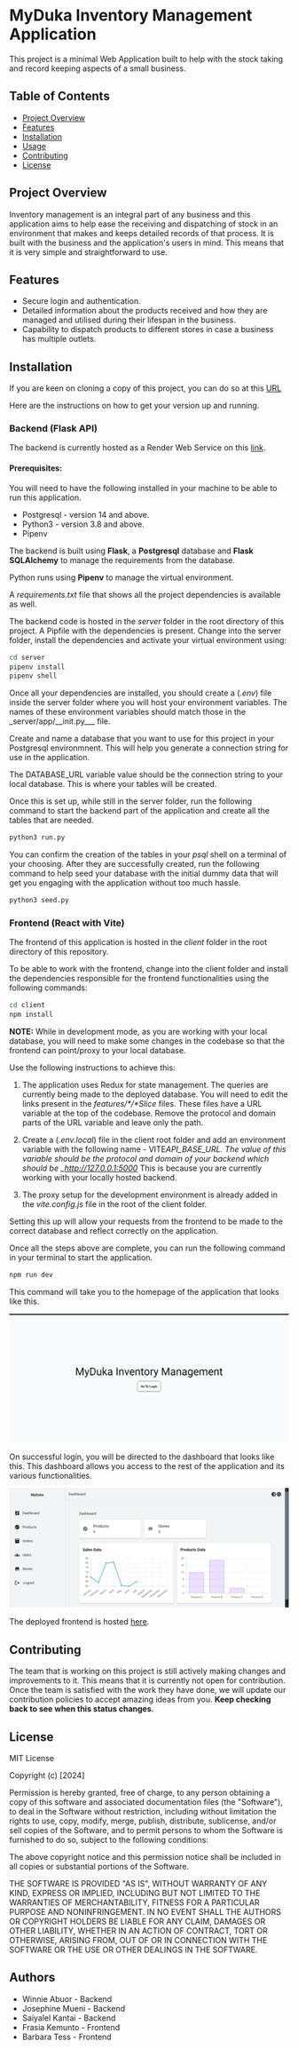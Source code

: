 # MyDuka Inventory Management Application

This project is a minimal Web Application built to help with the stock taking and record keeping aspects of a small business.

## Table of Contents

-   [Project Overview](#project-overview)
-   [Features](#features)
-   [Installation](#installation)
-   [Usage](#usage)
-   [Contributing](#contributing)
-   [License](#license)

## Project Overview

Inventory management is an integral part of any business and this application aims to help ease the receiving and dispatching of stock in an environment that makes and keeps detailed records of that process. It is built with the business and the application's users in mind. This means that it is very simple and straightforward to use.

## Features

-   Secure login and authentication.
-   Detailed information about the products received and how they are managed and utilised during their lifespan in the business.
-   Capability to dispatch products to different stores in case a business has multiple outlets.

## Installation

If you are keen on cloning a copy of this project, you can do so at this [URL](https://github.com/Moringa-SDF-PTO5/myduka-group-5.git)

Here are the instructions on how to get your version up and running.

### Backend (Flask API)

The backend is currently hosted as a Render Web Service on this [link](https://myduka-api.onrender.com).

#### Prerequisites:

You will need to have the following installed in your machine to be able to run this application.

-   Postgresql - version 14 and above.
-   Python3 - version 3.8 and above.
-   Pipenv

The backend is built using **Flask**, a **Postgresql** database and **Flask SQLAlchemy** to manage the requirements from the database.

Python runs using **Pipenv** to manage the virtual environment.

A _requirements.txt_ file that shows all the project dependencies is available as well.

The backend code is hosted in the _server_ folder in the root directory of this project. A Pipfile with the dependencies is present. Change into the server folder, install the dependencies and activate your virtual environment using:

```bash
cd server
pipenv install
pipenv shell
```

Once all your dependencies are installed, you should create a (_.env_) file inside the server folder where you will host your environment variables. The names of these environment variables should match those in the \_server/app/\_\_init.py\_\_\_ file.

Create and name a database that you want to use for this project in your Postgresql environmnent. This will help you generate a connection string for use in the application.

The DATABASE_URL variable value should be the connection string to your local database. This is where your tables will be created.

Once this is set up, while still in the server folder, run the following command to start the backend part of the application and create all the tables that are needed.

```bash
python3 run.py
```

You can confirm the creation of the tables in your _psql_ shell on a terminal of your choosing.
After they are successfully created, run the following command to help seed your database with the initial dummy data that will get you engaging with the application without too much hassle.

```bash
python3 seed.py
```

### Frontend (React with Vite)

The frontend of this application is hosted in the _client_ folder in the root directory of this repository.

To be able to work with the frontend, change into the client folder and install the dependencies responsible for the frontend functionalities using the following commands:

```bash
cd client
npm install
```

**NOTE:**
While in development mode, as you are working with your local database, you will need to make some changes in the codebase so that the frontend can point/proxy to your local database.

Use the following instructions to achieve this:

1. The application uses Redux for state management. The queries are currently being made to the deployed database. You will need to edit the links present in the _features/*/*Slice_ files. These files have a URL variable at the top of the codebase. Remove the protocol and domain parts of the URL variable and leave only the path.

2. Create a (_.env.local_) file in the client root folder and add an environment variable with the following name - VITE*API_BASE_URL. The value of this variable should be the protocol and domain of your backend which should be \_http://127.0.0.1:5000* This is because you are currently working with your locally hosted backend.

3. The proxy setup for the development environment is already added in the _vite.config.js_ file in the root of the client folder.

Setting this up will allow your requests from the frontend to be made to the correct database and reflect correctly on the application.

Once all the steps above are complete, you can run the following command in your terminal to start the application.

```bash
npm run dev
```

This command will take you to the homepage of the application that looks like this.

![Home Page](./client/public/myduka-homepage.png)

On successful login, you will be directed to the dashboard that looks like this. This dashboard allows you access to the rest of the application and its various functionalities.

![Dashboard](./client/public/myduka-dashboard.png)

The deployed frontend is hosted [here](https://myduka-inventory-manager.onrender.com).

## Contributing

The team that is working on this project is still actively making changes and improvements to it. This means that it is currently not open for contribution. Once the team is satisfied with the work they have done, we will update our contribution policies to accept amazing ideas from you. **Keep checking back to see when this status changes**.

## License

MIT License

Copyright (c) [2024]

Permission is hereby granted, free of charge, to any person obtaining a copy
of this software and associated documentation files (the "Software"), to deal
in the Software without restriction, including without limitation the rights
to use, copy, modify, merge, publish, distribute, sublicense, and/or sell
copies of the Software, and to permit persons to whom the Software is
furnished to do so, subject to the following conditions:

The above copyright notice and this permission notice shall be included in all
copies or substantial portions of the Software.

THE SOFTWARE IS PROVIDED "AS IS", WITHOUT WARRANTY OF ANY KIND, EXPRESS OR
IMPLIED, INCLUDING BUT NOT LIMITED TO THE WARRANTIES OF MERCHANTABILITY,
FITNESS FOR A PARTICULAR PURPOSE AND NONINFRINGEMENT. IN NO EVENT SHALL THE
AUTHORS OR COPYRIGHT HOLDERS BE LIABLE FOR ANY CLAIM, DAMAGES OR OTHER
LIABILITY, WHETHER IN AN ACTION OF CONTRACT, TORT OR OTHERWISE, ARISING FROM,
OUT OF OR IN CONNECTION WITH THE SOFTWARE OR THE USE OR OTHER DEALINGS IN THE
SOFTWARE.

## Authors

-   Winnie Abuor - Backend
-   Josephine Mueni - Backend
-   Saiyalel Kantai - Backend
-   Frasia Kemunto - Frontend
-   Barbara Tess - Frontend
